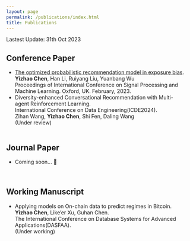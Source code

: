```yaml
---
layout: page
permalink: /publications/index.html
title: Publications
---
```


Lastest Update: 31th Oct 2023&nbsp;

## Conference Paper

- [The optimized probabilistic recommendation model in exposure bias](https://ace.ewapublishing.org/article.html?pk=bf0442f3888a4a4897ff6547b649597f).<br>**Yizhao Chen**,  Han Li, Ruiyang Liu, Yuanbang Wu<br>Proceedings of International Conference on Signal Processing and Machine Learning. Oxford, UK. February, 2023.
- Diversity-enhanced Conversational Recommendation with Multi-agent Reinforcement Learning.<br>International Conference on Data Engineering(ICDE2024).<br>Zihan Wang, **Yizhao Chen**, Shi Fen, Daling Wang<br>(Under review)<br>
  <br>

## Journal Paper

- Coming soon... 🚀

  <br>

## Working Manuscript

- Applying models on On-chain data to predict regimes in Bitcoin.<br>**Yizhao Chen**, Like’er Xu, Guhan Chen.<br>The International Conference on Database Systems for Advanced Applications(DASFAA).<br>(Under working)

  <br>



<!-- ## Undergraduate Thesis

- Hybrid Detection Mechanism for Spoofing Attacks in Bluetooth Low Energy Networks<br>**Hanlin Cai** (Advisor: Zhezhuang Xu). Final Year Project. Under working<br>Expect to submit a research paper to IEEE Internet of Things Journal.

- [Industrial Inspection System based on Intelligent IoT and Bionic Quadruped Robot](https://caihanlin.com/mypaper/thesis/IP-report.pdf)<br>**Hanlin Cai** (Advisor: Zhezhuang Xu). Intern Program for Junior.<br>Industrial Placement Report in [Huading Tech](http://www.hdim.com.cn/) and [IACTIP Lab](https://dqxy.fzu.edu.cn/info/1023/2571.htm)<br> -->

  <br>
